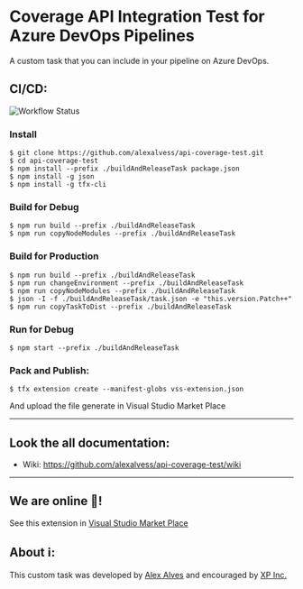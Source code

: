# Coverage API Integration Test for Azure DevOps Pipelines
A custom task that you can include in your pipeline on Azure DevOps.

## CI/CD:
![Workflow Status](https://github.com/alexalvess/api-coverage-test/workflows/.github/workflows/vsmp-deploy.yml/badge.svg)

### Install
```
$ git clone https://github.com/alexalvess/api-coverage-test.git
$ cd api-coverage-test
$ npm install --prefix ./buildAndReleaseTask package.json
$ npm install -g json
$ npm install -g tfx-cli
```

### Build for Debug
```
$ npm run build --prefix ./buildAndReleaseTask
$ npm run copyNodeModules --prefix ./buildAndReleaseTask
```

### Build for Production
```
$ npm run build --prefix ./buildAndReleaseTask
$ npm run changeEnvironment --prefix ./buildAndReleaseTask
$ npm run copyNodeModules --prefix ./buildAndReleaseTask
$ json -I -f ./buildAndReleaseTask/task.json -e "this.version.Patch++"
$ npm run copyTaskToDist --prefix ./buildAndReleaseTask
```

### Run for Debug
```
$ npm start --prefix ./buildAndReleaseTask
```

### Pack and Publish:
```
$ tfx extension create --manifest-globs vss-extension.json
```
And upload the file generate in Visual Studio Market Place

---

## Look the all documentation:
- Wiki: https://github.com/alexalvess/api-coverage-test/wiki

---

## We are online 🚀!
See this extension in [Visual Studio Market Place](https://marketplace.visualstudio.com/items?itemName=AlexAlves.task-702d7430-c3a9-422a-87f2-569ed16ba6be)

## About ℹ:
This custom task was developed by [Alex Alves](https://www.linkedin.com/in/alexalvess/) and encouraged by [XP Inc.](https://www.xpi.com.br/)

